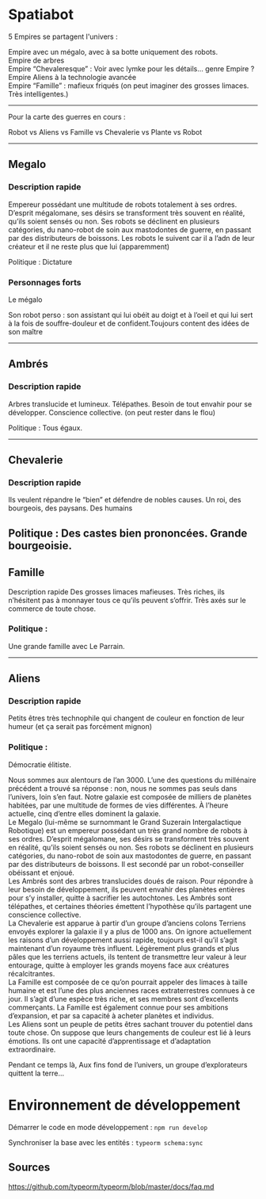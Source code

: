 # Spatiabot
5 Empires se partagent l'univers : 

Empire avec un mégalo, avec à sa botte uniquement des robots.    
Empire de arbres    
Empire “Chevaleresque” : Voir avec lymke pour les détails… genre Empire ?    
Empire Aliens à la technologie avancée    
Empire “Famille” : mafieux friqués (on peut imaginer des grosses limaces. Très intelligentes.)    

--------------------------------------------------------------------------------

Pour la carte des guerres en cours : 

Robot vs Aliens vs Famille vs Chevalerie vs Plante vs Robot

--------------------------------------------------------------------------------

## Megalo 
### Description rapide
 Empereur possédant une multitude de robots totalement à ses ordres. D’esprit mégalomane, ses désirs se transforment très souvent en réalité, qu’ils soient sensés ou non. Ses robots se déclinent en plusieurs catégories, du nano-robot de soin aux mastodontes de guerre, en passant par des distributeurs de boissons.
Les robots le suivent car il a l’adn de leur créateur et il ne reste plus que lui (apparemment)  


Politique : Dictature


### Personnages forts

Le mégalo

Son robot perso : son assistant qui lui obéit au doigt et à l’oeil et qui lui sert à la fois de souffre-douleur et de confident.Toujours content des idées de son maître

--------------------------------------------------------------------------------
 
## Ambrés
### Description rapide
Arbres translucide et lumineux. Télépathes. Besoin de tout envahir pour se développer. Conscience collective. (on peut rester dans le flou)

Politique : 
Tous égaux.

--------------------------------------------------------------------------------

## Chevalerie 
### Description rapide
Ils veulent répandre le “bien” et défendre de nobles causes. Un roi, des bourgeois, des paysans. Des humains

Politique : 
Des castes bien prononcées. Grande bourgeoisie. 
--------------------------------------------------------------------------------
## Famille 
Description rapide
Des grosses limaces mafieuses. Très riches, ils n’hésitent pas à monnayer tous ce qu’ils peuvent s’offrir. Très axés sur le commerce de toute chose.

### Politique : 
Une grande famille avec Le Parrain.


--------------------------------------------------------------------------------

## Aliens 
### Description rapide
Petits êtres très technophile qui changent de couleur en fonction de leur humeur (et ça serait pas forcément mignon)

### Politique : 
Démocratie élitiste.



Nous sommes aux alentours de l’an 3000. L’une des questions du millénaire précédent a trouvé sa réponse : non, nous ne sommes pas seuls dans l’univers, loin s’en faut. Notre galaxie est composée de milliers de planètes habitées, par une multitude de formes de vies différentes. À l’heure actuelle, cinq d’entre elles dominent la galaxie.    
	Le Megalo (lui-même se surnommant le Grand Suzerain Intergalactique Robotique) est un empereur possédant un très grand nombre de robots à ses ordres. D’esprit mégalomane, ses désirs se transforment très souvent en réalité, qu’ils soient sensés ou non. Ses robots se déclinent en plusieurs catégories, du nano-robot de soin aux mastodontes de guerre, en passant par des distributeurs de boissons. Il est secondé par un robot-conseiller obéissant et enjoué.    
	Les Ambrés sont des arbres translucides doués de raison. Pour répondre à leur besoin de développement, ils peuvent envahir des planètes entières pour s’y installer, quitte à sacrifier les autochtones. Les Ambrés sont télépathes, et certaines théories émettent l’hypothèse qu’ils partagent une conscience collective.    
	La Chevalerie est apparue à partir d’un groupe d’anciens colons Terriens envoyés explorer la galaxie il y a plus de 1000 ans. On ignore actuellement les raisons d’un développement aussi rapide, toujours est-il qu’il s’agit maintenant d’un royaume très influent. Légèrement plus grands et plus pâles que les terriens actuels, ils tentent de transmettre leur valeur à leur entourage, quitte à employer les grands moyens face aux créatures récalcitrantes.     
	La Famille est composée de ce qu’on pourrait appeler des limaces à taille humaine et est l’une des plus anciennes races extraterrestres connues à ce jour. Il s’agit d’une espèce très riche, et ses membres sont d’excellents commerçants. La Famille est également connue pour ses ambitions d’expansion, et par sa capacité à acheter planètes et individus.    
	Les Aliens sont un peuple de petits êtres sachant trouver du potentiel dans toute chose. On suppose que leurs changements de couleur est lié à leurs émotions.  Ils ont une capacité d’apprentissage et d’adaptation extraordinaire. 




Pendant ce temps là, Aux fins fond de l’univers, un groupe d’explorateurs quittent la terre...

#  Environnement de développement

Démarrer le code en mode développement : `npm run develop`

Synchroniser la base avec les entités : `typeorm schema:sync`


## Sources
https://github.com/typeorm/typeorm/blob/master/docs/faq.md

